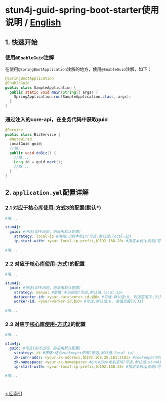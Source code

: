 # stun4j-guid-spring-boot-starter使用说明 / [English](README_en_US.md)

## 1. 快速开始
### 使用`@EnableGuid`注解
在使用`@SpringBootApplication`注解的地方，使用`@EnableGuid`注解，如下：
```java
@SpringBootApplication
@EnableGuid
public class SampleApplication {
  public static void main(String[] args) {
    SpringApplication.run(SampleApplication.class, args);
  }
}
```
### 通过注入的core-api，在业务代码中获取guid
```java
@Service
public class BizService {
  @Autowired
  LocalGuid guid;
  //略...
  public void doBiz() {
    //略...
    Long id = guid.next();
    //略...
  }
}
```

## 2. `application.yml`配置详解
### 2.1 对应于[**核心库使用-方式3**](../stun4j-guid-core/README.md)的配置(**默认\***)
```yml
#略...

stun4j:
  guid: #可选(如不出现，则采用默认配置)
    strategy: local-ip #策略:识别本机IP(可选,默认值:local-ip)
    ip-start-with: <your-local-ip-prefix,如192.168.28> #指定本机ip前缀(可选,如不指定,将自动挑选本机IP)
    
#略...
```
### 2.2 对应于[**核心库使用-方式1**](../stun4j-guid-core/README.md)的配置
```yml
#略...

stun4j:
  guid: #可选(如不出现，则采用默认配置)
    strategy: manual #策略:手动指定(可选,默认值:local-ip)
    datacenter-id: <your-datacenter-id,如0> #可选,默认值:0, 取值范围[0,31]
    worker-id: <your-worker-id,如0> #可选,默认值:0, 取值范围[0,31]
    
#略...
```
### 2.3 对应于[**核心库使用-方式2**](../stun4j-guid-core/README.md)的配置
```yml
#略...

stun4j:
  guid: #可选(如不出现，则采用默认配置)
    strategy: zk #策略:结合zookeeper使用(可选,默认值:local-ip)
    zk-conn-addr: <your-zk-address,如192.168.28.161:2181> #zookeeper地址(可选,默认值:localhost:2181)
    zk-namespace: <your-zk-namespace> #guid的zk命名空间(可选,默认值:stun4j-guid)
    ip-start-with: <your-local-ip-prefix,如192.168.28> #指定本机ip前缀(可选,如不指定,将自动挑选本机IP)
    
#略...
```
# 
[< 回索引](../README.md)
